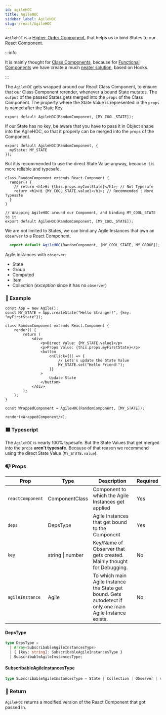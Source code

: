 ```yaml
---
id: agileHOC
title: AgileHOC
sidebar_label: AgileHOC
slug: /react/AgileHOC
---
```


`AgileHOC` is a [Higher-Order Component](https://reactjs.org/docs/higher-order-components.html), that helps us to bind States to our React Component.

:::info

It is mainly thought for [Class Components](https://reactjs.org/docs/components-and-props.html),
because for [Functional Components](https://reactjs.org/docs/components-and-props.html) we have create a much [neater solution](./Hooks.md), based on Hooks.

:::

The `AgileHOC` gets wrapped around our React Class Component, to
ensure that our Class Component rerender, whenever a bound State mutates.
The `output` of the passed States gets merged into the `props` of the Class Component.
The property where the State Value is represented in the `props` is named after the State Key.
```tsx
export default AgileHOC(RandomComponent, [MY_COOL_STATE]);
```
If our State has no key, be aware that you have to pass it in Object shape into the AgileHOC,
so that it properly can be merged into the `props` of the Component.
```tsx
export default AgileHOC(RandomComponent, {
  myState: MY_STATE
});
```
But it is recommended to use the direct State Value anyway, because it is more reliable and typesafe.
```tsx {4,9}
class RandomComponent extends React.Component {
  render() {
    // return <h1>Hi {this.props.myCoolState}</h1>; // Not Typesafe
    return <h1>Hi {MY_COOL_STATE.value}</h1>; // Recommended | More Typesafe
  }
}

// Wrapping AgileHOC around our Component, and binding MY_COOL_STATE to it
export default AgileHOC(RandomComponent, [MY_COOL_STATE]);
```
We are not limited to States, we can bind any Agile Instances that own
an `observer` to a React Component.
```ts
  export default AgileHOC(RandomComponent, [MY_COOL_STATE, MY_GROUP]);
```
Agile Instances with `observer`:
- State
- Group
- Computed
- Item
- Collection (_exception_ since it has no `observer`)




### 🔴 Example

```tsx live
const App = new Agile();
const MY_STATE = App.createState("Hello Stranger!", {key: "myFirstState"});

class RandomComponent extends React.Component {
    render() {
        return (
            <div>
                <p>Direct Value: {MY_STATE.value}</p>
                <p>Props Value: {this.props.myFirstState}</p>
                <button
                    onClick={() => {
                        // Lets's update the State Value
                        MY_STATE.set("Hello Friend!");
                    }}
                >
                    Update State
                </button>
            </div>
        );
    };
}

const WrappedComponent = AgileHOC(RandomComponent, [MY_STATE]);

render(<WrappedComponent/>);
```

### 🟦 Typescript

The `AgileHOC` is nearly 100% typesafe.
But the State Values that get merged into the `props` **aren't typesafe**.
Because of that reason we recommend using the direct State Value (`MY_STATE.value`).

### 📭 Props

| Prop              | Type                                            | Description                                                                                                 | Required    |
| ----------------- | ----------------------------------------------- | ----------------------------------------------------------------------------------------------------------- | ------------|
| `reactComponent`  | ComponentClass                                  | Component to which the Agile Instances get applied                                                          | Yes         |
| `deps`            | DepsType                                        | Agile Instances that get bound to the Component                                                             | Yes         |
| `key`             | string \| number                                | Key/Name of Observer that gets created. Mainly thought for Debugging.                                       | No          |
| `agileInstance`   | Agile                                           | To which main Agile Instance the State get bound. Gets autodetect if only one main Agile Instance exists.   | No          |

#### DepsType
```ts
type DepsType =
  | Array<SubscribableAgileInstancesType>
  | { [key: string]: SubscribableAgileInstancesType }
  | SubscribableAgileInstancesType;
```

#### SubscribableAgileInstancesType
```ts
type SubscribableAgileInstancesType = State | Collection | Observer | undefined;
```

### 📄 Return

`AgileHOC` returns a modified version of the React Component that got passed in.